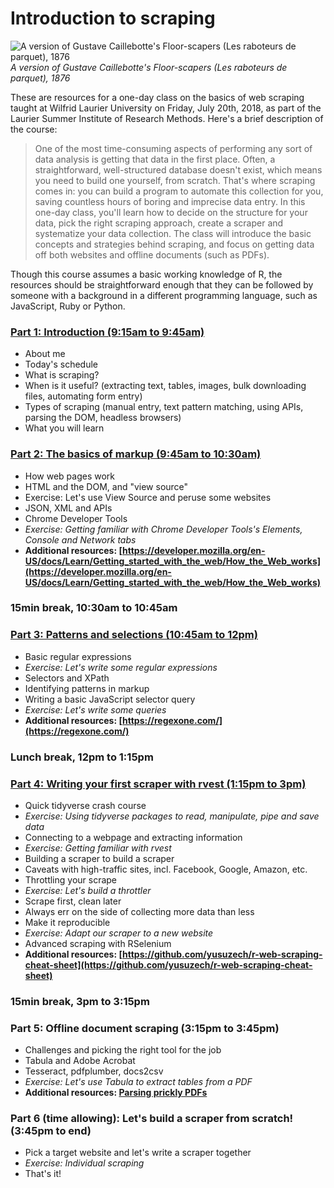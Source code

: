 # Introduction to scraping

![A version of Gustave Caillebotte's Floor-scapers (Les raboteurs de parquet), 1876](https://upload.wikimedia.org/wikipedia/commons/5/5a/Gustave_Caillebotte-Floor-scrapers_%281876%29.jpg)
_A version of Gustave Caillebotte's Floor-scapers (Les raboteurs de parquet), 1876_

These are resources for a one-day class on the basics of web scraping taught at Wilfrid Laurier University on Friday, July 20th, 2018, as part of the Laurier Summer Institute of Research Methods. Here's a brief description of the course:

> One of the most time-consuming aspects of performing any sort of data analysis is getting that data in the first place. Often, a straightforward, well-structured database doesn't exist, which means you need to build one yourself, from scratch. That's where scraping comes in: you can build a program to automate this collection for you, saving countless hours of boring and imprecise data entry. In this one-day class, you'll learn how to decide on the structure for your data, pick the right scraping approach, create a scraper and systematize your data collection. The class will introduce the basic concepts and strategies behind scraping, and focus on getting data off both websites and offline documents (such as PDFs).

Though this course assumes a basic working knowledge of R, the resources should be straightforward enough that they can be followed by someone with a background in a different programming language, such as JavaScript, Ruby or Python.

### [Part 1: Introduction (9:15am to 9:45am)](/part-1-introduction.html)
  - About me
  - Today's schedule
  - What is scraping?
  - When is it useful? (extracting text, tables, images, bulk downloading files, automating form entry)
  - Types of scraping (manual entry, text pattern matching, using APIs, parsing the DOM, headless browsers)
  - What you will learn

### [Part 2: The basics of markup (9:45am to 10:30am)](part-2-basics-of-markup.html)
  - How web pages work
  - HTML and the DOM, and "view source"
  - Exercise: Let's use View Source and peruse some websites
  - JSON, XML and APIs
  - Chrome Developer Tools
  - _Exercise: Getting familiar with Chrome Developer Tools's Elements, Console and Network tabs_
  - **Additional resources: [https://developer.mozilla.org/en-US/docs/Learn/Getting_started_with_the_web/How_the_Web_works](https://developer.mozilla.org/en-US/docs/Learn/Getting_started_with_the_web/How_the_Web_works)**

### 15min break, 10:30am to 10:45am

### [Part 3: Patterns and selections (10:45am to 12pm)](part-3-patterns-and-selections.html)
  - Basic regular expressions
  - _Exercise: Let's write some regular expressions_
  - Selectors and XPath
  - Identifying patterns in markup
  - Writing a basic JavaScript selector query
  - _Exercise: Let's write some queries_
  - **Additional resources: [https://regexone.com/](https://regexone.com/)**

### Lunch break, 12pm to 1:15pm

### [Part 4: Writing your first scraper with rvest (1:15pm to 3pm)](part-4-writing-your-first-scraper.html)
  - Quick tidyverse crash course
  - _Exercise: Using tidyverse packages to read, manipulate, pipe and save data_
  - Connecting to a webpage and extracting information
  - _Exercise: Getting familiar with rvest_
  - Building a scraper to build a scraper
  - Caveats with high-traffic sites, incl. Facebook, Google, Amazon, etc.
  - Throttling your scrape
  - _Exercise: Let's build a throttler_
  - Scrape first, clean later
  - Always err on the side of collecting more data than less
  - Make it reproducible
  - _Exercise: Adapt our scraper to a new website_
  - Advanced scraping with RSelenium
  - **Additional resources: [https://github.com/yusuzech/r-web-scraping-cheat-sheet](https://github.com/yusuzech/r-web-scraping-cheat-sheet)**

### 15min break, 3pm to 3:15pm

### Part 5: Offline document scraping (3:15pm to 3:45pm)
  - Challenges and picking the right tool for the job
  - Tabula and Adobe Acrobat
  - Tesseract, pdfplumber, docs2csv
  - _Exercise: Let's use Tabula to extract tables from a PDF_
  - **Additional resources: [Parsing prickly PDFs](https://github.com/jsfenfen/parsing-prickly-pdfs)**

### Part 6 (time allowing): Let's build a scraper from scratch! (3:45pm to end)
  - Pick a target website and let's write a scraper together
  - _Exercise: Individual scraping_
  - That's it!
